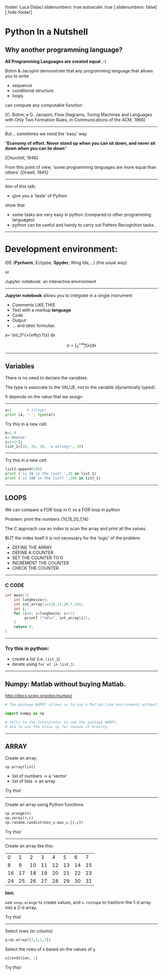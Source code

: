 footer: Luca Didaci
slidenumbers: true
autoscale: true
[.slidenumbers: false]
[.hide-footer] 

# Python In a Nutshell


## Why another programming language?

**All Programming Languages are created equal**  ;-) 

Bohm & Jacopini demonstrate that any programming language that allows you to write

- sequence
- conditional structure
- loops

can compute any computable function 

[C. Bohm, e G. Jacopini,
Flow Diagrams, Turing Machines and Languages with Only Two Formation Rules, in Communications of the ACM, 1966]

---
But... sometimes we need the 'easy' way

"**Economy of effort. Never stand up when you can sit down, and never sit down when you can lie down**"

[Churchill, 1946] 

From this point of view, 'some programming languages are more equal than others' [Orwell, 1945]  

---

Aim of this talk:
    
- give you a 'taste' of Python

show that 

- some tasks are very easy in python (compared to other programming languages)
- python can be useful and handy to carry out Pattern Recognition tasks.



---
# Development environment:

IDE (**Pycharm**, Eclypse, **Spyder**, Wing Ide,...) (the usual way)

or 

Jupyter notebook: an interactive environment

---

**Jupyter notebook** allows you to integrate in a single instrument 

* Comments LIKE THIS
* Text with a *markup* **language**
* Code
* Output
* ... and latex formulas: 

a= \int_0^{+\infty} f(x) dx

$$ a= \int_0^{+\infty} f(x) dx$$


---
## Variables

There is no need to declare the variables.

The type is associate to the VALUE, not to the variable (dynamically typed).

It depends on the value that we assign.

---

```python
a=1       # integer
print (a, ':', type(a))
```
Try this in a new cell:

```python
b=1.0   
c='Newton' 
z=1+2*1j
list_1=[10, 20, 30, 'a string!', 50] 
```
---

Try this in a new cell:

```python
list1.append(100)
print ('is 20 in the list? ',20 in list_1)
print ('is 200 in the list? ',200 in list_1)

```


---
## LOOPS

We can compare a FOR loop in C vs a FOR loop in python

Problem: print the numbers {10,15,20,7,14}

The C approach use an index to scan the array and print all the values. 

BUT the index itself it is not necessary for the ‘logic’ of the problem. 

* DEFINE THE ARRAY 
* DEFINE A COUNTER 
* SET THE COUNTER TO 0 
* INCREMENT THE COUNTER
* CHECK THE COUNTER



---
### C CODE

``` c
int main(){
    int lunghezza=5;
    int int_array[]={10,15,20,7,14};
    int i;
    for (i=0; i<lunghezza; i++){
         printf ("%d\n", int_array[i]); 
    }
    return 0;
}
```

---

### Try this in python:

- create a list (i.e. `list_1`)
- iterate using `for el in list_1: `


---
## Numpy: Matlab without buying Matlab.

http://docs.scipy.org/doc/numpy/



```python
# The package NUMPY allows us to use a Matlab-like environment without buying Matlab.

import numpy as np 

# tells to the Interpreter to use the package NUMPY, 
# and to use the alias np for reason of brevity.
```

---
## ARRAY 


Create an array:

```np.array(list)```

- list of numbers -> a 'vector' 
- list of lists -> an array

Try this!



---
Create an array using Python functions


```python
np.arange(n)
np.zeros(r,c)
np.random.randint(min_v,max_v,[r,c])
```
Try this!

---
Create an array like this:


|    |    |    |    |    |    |    |    |
|----|----|----|----|----|----|----|----|
| 0  | 1  | 2  | 3  | 4  | 5  | 6  | 7  |
| 8  | 9  | 10 | 11 | 12 | 13 | 14 | 15 |  
| 16 | 17 | 18 | 19 | 20 | 21 | 22 | 23 |  
| 24 | 25 | 26 | 27 | 28 | 29 | 30 | 31 |  

**hint:** 

use `x=np.arange`  to create values, and `x.reshape` to trasform the 1-d array into a 2-d array.

Try this!


---
Select rows (or colums)

```python
y=np.array([2,3,1,3])
```

Select the rows of x based on the values of y

```python
x[condition, :]
```

Try this!


